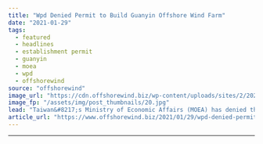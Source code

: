 ```yaml
---
title: "Wpd Denied Permit to Build Guanyin Offshore Wind Farm"
date: "2021-01-29"
tags: 
  - featured
  - headlines
  - establishment permit
  - guanyin
  - moea
  - wpd
  - offshorewind
source: "offshorewind"
image_url: "https://cdn.offshorewind.biz/wp-content/uploads/sites/2/2021/01/29130007/Wpd-Denied-Permit-to-Build-Guanyin-Offshore-Wind-Farm.jpg"
image_fp: "/assets/img/post_thumbnails/20.jpg"
lead: "Taiwan&#8217;s Ministry of Economic Affairs (MOEA) has denied the so-called &#8221;Establishment Permit&#8221; for wpd&#8217;s"
article_url: "https://www.offshorewind.biz/2021/01/29/wpd-denied-permit-to-build-guanyin-offshore-wind-farm/"
---
```


---
